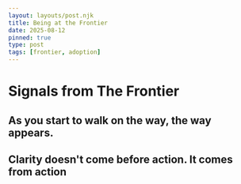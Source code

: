 ```yaml
---
layout: layouts/post.njk
title: Being at the Frontier
date: 2025-08-12
pinned: true
type: post
tags: [frontier, adoption]
---
```


# Signals from The Frontier

## As you start to walk on the way, the way appears.
## Clarity doesn't come before action. It comes from action


